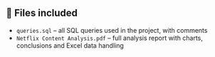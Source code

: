 ## 📎 Files included

- `queries.sql` – all SQL queries used in the project, with comments
- `Netflix Content Analysis.pdf` – full analysis report with charts, conclusions and Excel data handling
